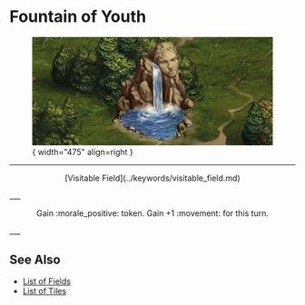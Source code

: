 # Fountain of Youth

<figure markdown="span">

![Fountain of Youth Map Location](../assets/locations-fountain_of_youth.webp){ width="475" align=right }

</figure>

___
<p style="text-align: center;" markdown>[Visitable Field](../keywords/visitable_field.md)</p>
___
<p style="text-align: center;" markdown>Gain :morale_positive: token. Gain +1 :movement: for this turn.</p>
___


## See Also

- [List of Fields](index.md)
- [List of Tiles](../tiles/index.md)
